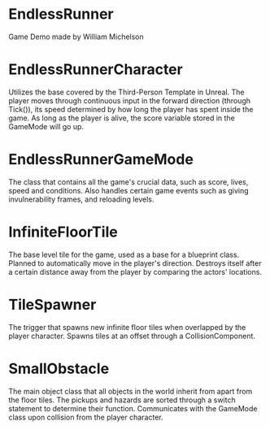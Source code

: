 # EndlessRunner
Game Demo made by William Michelson

# EndlessRunnerCharacter
Utilizes the base covered by the Third-Person Template in Unreal. The player moves through continuous input in the forward direction (through Tick()), its speed determined by how long the player has spent inside the game. As long as the player is alive, the score variable stored in the GameMode will go up. 

# EndlessRunnerGameMode
The class that contains all the game's crucial data, such as score, lives, speed and conditions. Also handles certain game events such as giving invulnerability frames, and reloading levels.

# InfiniteFloorTile
The base level tile for the game, used as a base for a blueprint class. Planned to automatically move in the player's direction. Destroys itself after a certain distance away from the player by comparing the actors' locations.

# TileSpawner
The trigger that spawns new infinite floor tiles when overlapped by the player character. Spawns tiles at an offset through a CollisionComponent.

# SmallObstacle
The main object class that all objects in the world inherit from apart from the floor tiles. The pickups and hazards are sorted through a switch statement to determine their function. Communicates with the GameMode class upon collision from the player character.
